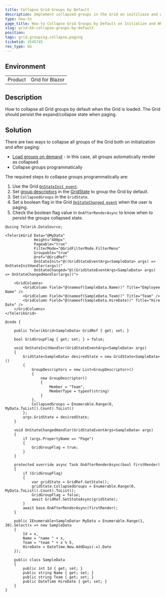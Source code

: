 ```yaml
---
title: Collapse Grid Groups by Default 
description: Implement collapsed groups in the Grid on initiliaze and when paging.
type: how-to
page_title: How to Collapse Grid Groups by Default on Initialize and When Paging
slug: grid-kb-collapse-groups-by-default
position: 
tags: grid,grouping,collapse,paging
ticketid: 1545745
res_type: kb
---
```


## Environment
<table>
    <tbody>
        <tr>
            <td>Product</td>
            <td>Grid for Blazor</td>
        </tr>
    </tbody>
</table>


## Description

How to collapse all Grid groups by default when the Grid is loaded. The Grid should persist the expand/collapse state when paging.

## Solution

There are two ways to collapse all groups of the Grid both on initialization and after paging:

* [Load groups on demand](slug:grid-group-lod) - in this case, all groups automatically render as collapsed
* Collapse groups programmatically

The required steps to collapse groups programmatically are:

1. Use the Grid [`OnStateInit event`](slug:grid-state#onstateinit).
2. Set [group descriptors](slug:Telerik.DataSource.GroupDescriptor) in the [GridState](slug:Telerik.Blazor.Components.GridState-1) to group the Grid by default.
3. Set `CollapsedGroups` in the `GridState`. 
4. Set a boolean flag in the Grid [`OnStateChanged event`](slug:grid-state#events) when the user is paging.
5. Check the boolean flag value in `OnAfterRenderAsync` to know when to persist the groups collapsed state.


````RAZOR
@using Telerik.DataSource;

<TelerikGrid Data="@MyData" 
             Height="400px" 
             Pageable="true" 
             FilterMode="@GridFilterMode.FilterMenu" 
             Groupable="true"
             @ref="@GridRef"
             OnStateInit="@((GridStateEventArgs<SampleData> args) => OnStateInitHandler(args))"
             OnStateChanged="@((GridStateEventArgs<SampleData> args) => OnStateChangedHandler(args))">

    <GridColumns>
        <GridColumn Field="@(nameof(SampleData.Name))" Title="Employee Name" />
        <GridColumn Field="@(nameof(SampleData.Team))" Title="Team" />
        <GridColumn Field="@(nameof(SampleData.HireDate))" Title="Hire Date" />
    </GridColumns>
</TelerikGrid>

@code {

    public TelerikGrid<SampleData> GridRef { get; set; }

    bool GridGroupFlag { get; set; } = false;

    void OnStateInitHandler(GridStateEventArgs<SampleData> args)
    {
        GridState<SampleData> desiredState = new GridState<SampleData>()
        {
            GroupDescriptors = new List<GroupDescriptor>()
            {
                new GroupDescriptor()
                {
                    Member = "Team",
                    MemberType = typeof(string)
                }
            },
            CollapsedGroups = Enumerable.Range(0, MyData.ToList().Count).ToList()
        };
        args.GridState = desiredState;
    }

    void OnStateChangedHandler(GridStateEventArgs<SampleData> args)
    {
        if (args.PropertyName == "Page")
        {
            GridGroupFlag = true;
        }
    }

    protected override async Task OnAfterRenderAsync(bool firstRender)
    {
        if (GridGroupFlag)
        {
            var gridState = GridRef.GetState();
            gridState.CollapsedGroups = Enumerable.Range(0, MyData.ToList().Count).ToList();
            GridGroupFlag = false;
            await GridRef.SetStateAsync(gridState);
        }
        await base.OnAfterRenderAsync(firstRender);
    }

    public IEnumerable<SampleData> MyData = Enumerable.Range(1, 30).Select(x => new SampleData
    {
        Id = x,
        Name = "name " + x,
        Team = "team " + x % 5,
        HireDate = DateTime.Now.AddDays(-x).Date
    });

    public class SampleData
    {
        public int Id { get; set; }
        public string Name { get; set; }
        public string Team { get; set; }
        public DateTime HireDate { get; set; }
    }
}
````